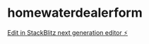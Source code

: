 # homewaterdealerform

[Edit in StackBlitz next generation editor ⚡️](https://stackblitz.com/~/github.com/argenta1/homewaterdealerform)